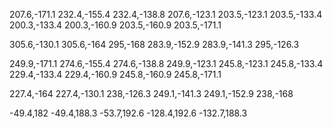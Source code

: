 207.6,-171.1 232.4,-155.4 232.4,-138.8 207.6,-123.1 203.5,-123.1 203.5,-133.4 200.3,-133.4 200.3,-160.9 203.5,-160.9 203.5,-171.1

305.6,-130.1 305.6,-164 295,-168 283.9,-152.9 283.9,-141.3 295,-126.3

249.9,-171.1 274.6,-155.4 274.6,-138.8 249.9,-123.1 245.8,-123.1 245.8,-133.4 229.4,-133.4 229.4,-160.9 245.8,-160.9 245.8,-171.1

227.4,-164 227.4,-130.1 238,-126.3 249.1,-141.3 249.1,-152.9 238,-168

-49.4,182
-49.4,188.3
-53.7,192.6
-128.4,192.6
-132.7,188.3